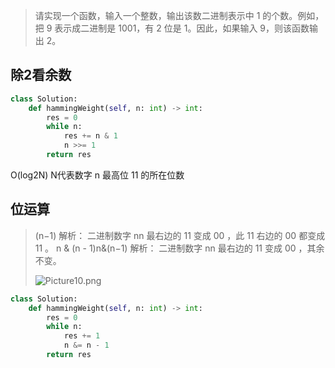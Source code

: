 > 请实现一个函数，输入一个整数，输出该数二进制表示中 1 的个数。例如，把 9 表示成二进制是 1001，有 2 位是 1。因此，如果输入 9，则该函数输出 2。

## 除2看余数

```python
class Solution:
    def hammingWeight(self, n: int) -> int:
        res = 0
        while n:
            res += n & 1
            n >>= 1
        return res
```

O(log2N)     N代表数字 n 最高位 11 的所在位数

## 位运算

> (n−1) 解析： 二进制数字 nn 最右边的 11 变成 00 ，此 11 右边的 00 都变成 11 。
> n \& (n - 1)n&(n−1) 解析： 二进制数字 nn 最右边的 11 变成 00 ，其余不变。
>
> ![Picture10.png](https://pic.leetcode-cn.com/d9e67ba987e7f9368690b4bf1079e6bbfa87646c62a0d73048aa3d50a0c9c8e9-Picture10.png)

```python
class Solution:
    def hammingWeight(self, n: int) -> int:
        res = 0
        while n:
            res += 1
            n &= n - 1
        return res
```

